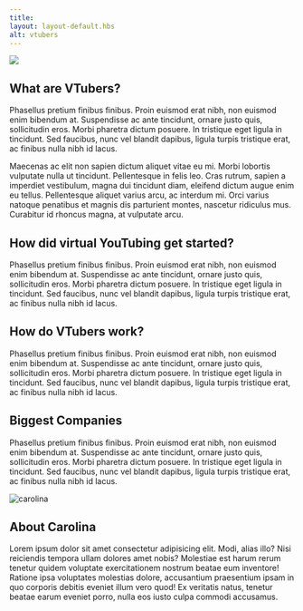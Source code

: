 ```yaml
---
title: ㅤ
layout: layout-default.hbs
alt: vtubers
---
```



 <img class="homeimg"
            src="https://1.bp.blogspot.com/-h6ZDOE0AVtA/XjHrcJuxvrI/AAAAAAAAA7Y/W2Yg5N4o_CgdPGuFEOO5mCBbTi7W3JABACLcBGAsYHQ/s640/Virtual%2BYoutubers%2B1.png">

<div class="vtubers-info">

## What are VTubers?

<p class="main-text">Phasellus pretium finibus finibus. Proin euismod erat nibh, non euismod enim bibendum at. Suspendisse ac ante tincidunt, ornare justo quis, sollicitudin eros. Morbi pharetra dictum posuere. In tristique eget ligula in tincidunt. Sed faucibus, nunc vel blandit dapibus, ligula turpis tristique erat, ac finibus nulla nibh id lacus.<p> 

<p class="main-text">Maecenas ac elit non sapien dictum aliquet vitae eu mi. Morbi lobortis vulputate nulla ut tincidunt. Pellentesque in felis leo. Cras rutrum, sapien a imperdiet vestibulum, magna dui tincidunt diam, eleifend dictum augue enim eu tellus. Pellentesque aliquet varius arcu, ac interdum mi. Orci varius natoque penatibus et magnis dis parturient montes, nascetur ridiculus mus. Curabitur id rhoncus magna, at vulputate arcu.</p> 

</div>

<div class="vtubers-start">

## How did virtual YouTubing get started?
 
<p class="main-text">Phasellus pretium finibus finibus. Proin euismod erat nibh, non euismod enim bibendum at. Suspendisse ac ante tincidunt, ornare justo quis, sollicitudin eros. Morbi pharetra dictum posuere. In tristique eget ligula in tincidunt. Sed faucibus, nunc vel blandit dapibus, ligula turpis tristique erat, ac finibus nulla nibh id lacus. </p>

</div>

<div class="vtubers-work">

## How do VTubers work? 
 
<p class="main-text">Phasellus pretium finibus finibus. Proin euismod erat nibh, non euismod enim bibendum at. Suspendisse ac ante tincidunt, ornare justo quis, sollicitudin eros. Morbi pharetra dictum posuere. In tristique eget ligula in tincidunt. Sed faucibus, nunc vel blandit dapibus, ligula turpis tristique erat, ac finibus nulla nibh id lacus. </p>
</div>

## Biggest Companies

<p class="main-text">Phasellus pretium finibus finibus. Proin euismod erat nibh, non euismod enim bibendum at. Suspendisse ac ante tincidunt, ornare justo quis, sollicitudin eros. Morbi pharetra dictum posuere. In tristique eget ligula in tincidunt. Sed faucibus, nunc vel blandit dapibus, ligula turpis tristique erat, ac finibus nulla nibh id lacus. </p>

<section class="about">
    <img class="about-img"
        src="https://lh3.googleusercontent.com/a-/AOh14Gi6a7p1sbdS-5q3xVyTnBeSrxtFjDQaLHTV7--X=s288-p-rw-no"
        alt="carolina">
    <div class="about-info">
        <h1 class="name">About Carolina</h1>
        <p>Lorem ipsum dolor sit amet consectetur adipisicing elit. Modi, alias illo? Nisi reiciendis tempora ullam
            dolores
            amet nobis? Molestiae est harum rerum tenetur quidem voluptate exercitationem nostrum beatae eum inventore!
            Ratione ipsa voluptates molestias dolore, accusantium praesentium ipsam in quo corporis debitis eveniet
            illum
            vero quod! Ex veritatis natus, tenetur beatae earum eveniet porro, nulla eos iusto culpa commodi accusamus.
        </p>
    </div>
</section>
